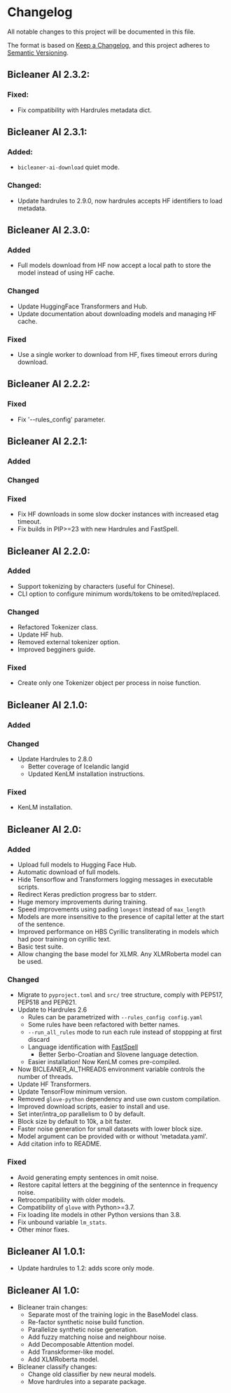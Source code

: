 # Changelog
All notable changes to this project will be documented in this file.

The format is based on [Keep a Changelog](https://keepachangelog.com/en/1.0.0/),
and this project adheres to [Semantic Versioning](https://semver.org/spec/v2.0.0.html).

## Bicleaner AI 2.3.2:
### Fixed:
- Fix compatibility with Hardrules metadata dict.


## Bicleaner AI 2.3.1:
### Added:
- `bicleaner-ai-download` quiet mode.

### Changed:
- Update hardrules to 2.9.0, now hardrules accepts HF identifiers to load metadata.

## Bicleaner AI 2.3.0:
### Added
- Full models download from HF now accept a local path to store the model instead of using HF cache.

### Changed
- Update HuggingFace Transformers and Hub.
- Update documentation about downloading models and managing HF cache.

### Fixed
- Use a single worker to download from HF, fixes timeout errors during download.


## Bicleaner AI 2.2.2:
### Fixed
- Fix '--rules_config' parameter.

## Bicleaner AI 2.2.1:
### Added

### Changed

### Fixed
- Fix HF downloads in some slow docker instances with increased etag timeout.
- Fix builds in PIP>=23 with new Hardrules and FastSpell.

## Bicleaner AI 2.2.0:
### Added
- Support tokenizing by characters (useful for Chinese).
- CLI option to configure minimum words/tokens to be omited/replaced.

### Changed
- Refactored Tokenizer class.
- Update HF hub.
- Removed external tokenizer option.
- Improved begginers guide.

### Fixed
- Create only one Tokenizer object per process in noise function.

## Bicleaner AI 2.1.0:
### Added

### Changed
* Update Hardrules to 2.8.0
   * Better coverage of Icelandic langid
   * Updated KenLM installation instructions.

### Fixed
* KenLM installation.


## Bicleaner AI 2.0:
### Added
* Upload full models to Hugging Face Hub.
* Automatic download of full models.
* Hide Tensorflow and Transformers logging messages in executable scripts.
* Redirect Keras prediction progress bar to stderr.
* Huge memory improvements during training.
* Speed improvements using pading `longest` instead of `max_length`
* Models are more insensitive to the presence of capital letter at the start of the sentence.
* Improved performance on HBS Cyrillic transliterating in models which had poor training on cyrillic text.
* Basic test suite.
* Allow changing the base model for XLMR. Any XLMRoberta model can be used.
### Changed
* Migrate to `pyproject.toml` and `src/` tree structure, comply with PEP517, PEP518 and PEP621.
* Update to Hardrules 2.6
  * Rules can be parametrized with `--rules_config config.yaml`
  * Some rules have been refactored with better names.
  * `--run_all_rules` mode to run each rule instead of stoppping at first discard
  * Language identification with [FastSpell](https://github.com/mbanon/fastspell)
    * Better Serbo-Croatian and Slovene language detection.
  * Easier installation! Now KenLM comes pre-compiled.
* Now BICLEANER\_AI\_THREADS environment variable controls the number of threads.
* Update HF Transformers.
* Update TensorFlow minimum version.
* Removed `glove-python` dependency and use own custom compilation.
* Improved download scripts, easier to install and use.
* Set inter/intra\_op parallelism to 0 by default.
* Block size by default to 10k, a bit faster.
* Faster noise generation for small datasets with lower block size.
* Model argument can be provided with or without 'metadata.yaml'.
* Add citation info to README.
### Fixed
* Avoid generating empty sentences in omit noise.
* Restore capital letters at the beggining of the sentennce in frequency noise.
* Retrocompatibility with older models.
* Compatibility of `glove` with Python>=3.7.
* Fix loading lite models in other Python versions than 3.8.
* Fix unbound variable `lm_stats`.
* Other minor fixes.

## Bicleaner AI 1.0.1:
* Update hardrules to 1.2: adds score only mode.

## Bicleaner AI 1.0:
* Bicleaner train changes:
  * Separate most of the training logic in the BaseModel class.
  * Re-factor synthetic noise build function.
  * Parallelize synthetic noise generation.
  * Add fuzzy matching noise and neighbour noise.
  * Add Decomposable Attention model.
  * Add Transkformer-like model.
  * Add XLMRoberta model.
* Bicleaner classify changes:
  * Change old classifier by new neural models.
  * Move hardrules into a separate package.
